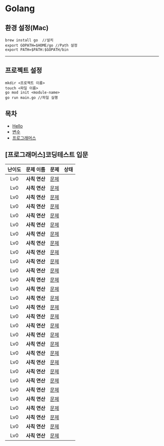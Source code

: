 # Golang

## 환경 설정(Mac)

```
brew install go  //설치
export GOPATH=$HOME/go //Path 설정
export PATH=$PATH:$GOPATH/bin
```
---
## 프로젝트 설정

```
mkdir <프로젝트 이름>
touch <파일 이름>
go mod init <module-name>
go run main.go //파일 실행
```

## 목차
- [Hello](Hello/Readme.md)
- [변수](Var/Readme.md)
- [프로그래머스](Pro)



## [프로그래머스]코딩테스트 입문

|난이도|문제 이름|문제|상태|
|:---:|:---|:---:|:---:|
|Lv0|**사칙 연산**|[문제](https://school.programmers.co.kr/learn/courses/30/lessons/120802)| |
|Lv0|**사칙 연산**|[문제](https://school.programmers.co.kr/learn/courses/30/lessons/120803)| |
|Lv0|**사칙 연산**|[문제](https://school.programmers.co.kr/learn/courses/30/lessons/120804)| |
|Lv0|**사칙 연산**|[문제](https://school.programmers.co.kr/learn/courses/30/lessons/120805)| |
|Lv0|**사칙 연산**|[문제](https://school.programmers.co.kr/learn/courses/30/lessons/120806)| |
|Lv0|**사칙 연산**|[문제](https://school.programmers.co.kr/learn/courses/30/lessons/120807)| |
|Lv0|**사칙 연산**|[문제](https://school.programmers.co.kr/learn/courses/30/lessons/120808)| |
|Lv0|**사칙 연산**|[문제](https://school.programmers.co.kr/learn/courses/30/lessons/120809)| |
|Lv0|**사칙 연산**|[문제](https://school.programmers.co.kr/learn/courses/30/lessons/120810)| |
|Lv0|**사칙 연산**|[문제](https://school.programmers.co.kr/learn/courses/30/lessons/120811)| |
|Lv0|**사칙 연산**|[문제](https://school.programmers.co.kr/learn/courses/30/lessons/120812)| |
|Lv0|**사칙 연산**|[문제](https://school.programmers.co.kr/learn/courses/30/lessons/120813)| |
|Lv0|**사칙 연산**|[문제](https://school.programmers.co.kr/learn/courses/30/lessons/120814)| |
|Lv0|**사칙 연산**|[문제](https://school.programmers.co.kr/learn/courses/30/lessons/120815)| |
|Lv0|**사칙 연산**|[문제](https://school.programmers.co.kr/learn/courses/30/lessons/120816)| |
|Lv0|**사칙 연산**|[문제](https://school.programmers.co.kr/learn/courses/30/lessons/120817)| |
|Lv0|**사칙 연산**|[문제](https://school.programmers.co.kr/learn/courses/30/lessons/120818)| |
|Lv0|**사칙 연산**|[문제](https://school.programmers.co.kr/learn/courses/30/lessons/120819)| |
|Lv0|**사칙 연산**|[문제](https://school.programmers.co.kr/learn/courses/30/lessons/120820)| |
|Lv0|**사칙 연산**|[문제](https://school.programmers.co.kr/learn/courses/30/lessons/120821)| |
|Lv0|**사칙 연산**|[문제](https://school.programmers.co.kr/learn/courses/30/lessons/120822)| |
|Lv0|**사칙 연산**|[문제](https://school.programmers.co.kr/learn/courses/30/lessons/120823)| |
|Lv0|**사칙 연산**|[문제](https://school.programmers.co.kr/learn/courses/30/lessons/120824)| |
|Lv0|**사칙 연산**|[문제](https://school.programmers.co.kr/learn/courses/30/lessons/120825)| |
|Lv0|**사칙 연산**|[문제](https://school.programmers.co.kr/learn/courses/30/lessons/120826)| |
|Lv0|**사칙 연산**|[문제](https://school.programmers.co.kr/learn/courses/30/lessons/120827)| |
|Lv0|**사칙 연산**|[문제](https://school.programmers.co.kr/learn/courses/30/lessons/120828)| |
|Lv0|**사칙 연산**|[문제](https://school.programmers.co.kr/learn/courses/30/lessons/120829)| |
|Lv0|**사칙 연산**|[문제](https://school.programmers.co.kr/learn/courses/30/lessons/120830)| |
